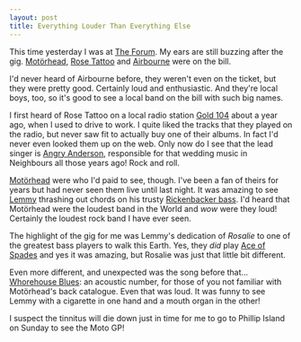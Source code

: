 ```yaml
---
layout: post
title: Everything Louder Than Everything Else
---
```



This time yesterday I was at [The
Forum](http://www.marrinertheatres.com.au/hireforum.htm). My ears are still
buzzing after the gig. [Mot&ouml;rhead](http://www.imotorhead.com/), [Rose
Tattoo](http://rosetattoo.com.au/) and
[Airbourne](http://www.airbournerock.com/) were on the bill.


I'd never heard of Airbourne before, they weren't even on the ticket, but they
were pretty good. Certainly loud and enthusiastic. And they're local boys, too,
so it's good to see a local band on the bill with such big names.


I first heard of Rose Tattoo on a local radio station [Gold
104](http://www.1043fm.com.au/) about a year ago, when I used to drive to work.
I quite liked the tracks that they played on the radio, but never saw fit to
actually buy one of their albums. In fact I'd never even looked them up on the
web. Only now do I see that the lead singer is [Angry
Anderson](http://www.myspace.com/therealangryanderson), responsible for that
wedding music in Neighbours all those years ago! Rock and roll.


[Mot&ouml;rhead](http://www.imotorhead.com/) were who I'd paid to see, though.
I've been a fan of theirs for years but had never seen them live until last
night. It was amazing to see [Lemmy](http://en.wikipedia.org/wiki/Lemmy)
thrashing out chords on his trusty [Rickenbacker
bass](http://en.wikipedia.org/wiki/Rickenbacker#Basses). I'd heard that
Mot&ouml;rhead were the loudest band in the World and _wow_ were they loud!
Certainly the loudest rock band I have ever seen.


The highlight of the gig for me was Lemmy's dedication of _Rosalie_ to one of
the greatest bass players to walk this Earth. Yes, they _did_ play [Ace of
Spades](http://en.wikipedia.org/wiki/Ace_of_Spades_%28song%29) and yes it was
amazing, but Rosalie was just that little bit different.


Even more different, and unexpected was the song before that... [Whorehouse
Blues](http://www.youtube.com/watch?v=KjVLf8UTsXc): an acoustic number, for
those of you not familiar with Mot&ouml;rhead's back catalogue. Even that was
loud. It was funny to see Lemmy with a cigarette in one hand and a mouth organ
in the other!


I suspect the tinnitus will die down just in time for me to go to Phillip Island
on Sunday to see the Moto GP!

